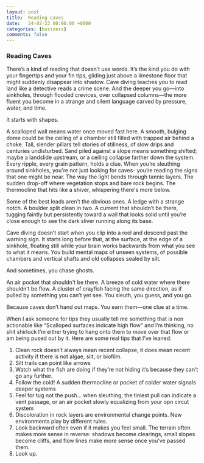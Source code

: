 ```yaml
---
layout: post
title:  Reading caves
date:   24-02-23 00:00:00 +0000
categories: [business]
comments: false
---
```


### Reading Caves

There’s a kind of reading that doesn’t use words. It’s the kind you do with your fingertips and your fin tips, gliding just above a limestone floor that might suddenly disappear into shadow.
Cave diving teaches you to read land like a detective reads a crime scene. And the deeper you go—into sinkholes, through flooded crevices, over collapsed columns—the more fluent you become in a strange and silent language carved by pressure, water, and time.

It starts with shapes.

A scalloped wall means water once moved fast here. A smooth, bulging dome could be the ceiling of a chamber still filled with trapped air behind a choke. Tall, slender pillars tell stories of stillness, of slow drips and centuries undisturbed. Sand piled against a slope means something shifted; maybe a landslide upstream, or a ceiling collapse farther down the system. Every ripple, every grain pattern, holds a clue.
When you’re sleuthing around sinkholes, you're not just looking for caves- you’re reading the signs that one might be near. The way the light bends through tannic layers. The sudden drop-off where vegetation stops and bare rock begins. The thermocline that hits like a shiver, whispering there's more below.

Some of the best leads aren’t the obvious ones. A ledge with a strange notch. A boulder split clean in two. A current that shouldn’t be there, tugging faintly but persistently toward a wall that looks solid until you’re close enough to see the dark sliver running along its base.

Cave diving doesn’t start when you clip into a reel and descend past the warning sign. It starts long before that, at the surface, at the edge of a sinkhole, floating still while your brain works backwards from what you see to what it means. You build mental maps of unseen systems, of possible chambers and vertical shafts and old collapses sealed by silt.

And sometimes, you chase ghosts.

An air pocket that shouldn't be there. A breeze of cold water where there shouldn’t be flow. A cluster of crayfish facing the same direction, as if pulled by something you can’t yet see. You sleuth, you guess, and you go.

Because caves don’t hand out maps. You earn them—one clue at a time.

When I ask someone for tips they usually tell me something that is non actionable like “Scalloped surfaces indicate high flow” and I’m thinking, no shit shirlock I’m either trying to hang onto them to move over that flow or am being pused out by it. Here are some real tips that I’ve leaned:

1. Clean rock doesn’t always mean recent collapse, it does mean recent activity if there is not algae, silt, or biofilm.
2. Silt trails can point like arrows 
3. Watch what the fish are doing if they’re not hiding it’s because they can’t go any further.
4. Follow the cold! A sudden thermocline or pocket of colder water  signals deeper systems
5. Feel for tug not the push… when sleuthing, the tiniest pull can indicate a vent passage, or an air pocket slowly equalizing from your opn circut system
6. Discoloration in rock layers are environmental change points. New environments play by different rules.
7. Look backward often even if it makes you feel small. The terrain often makes more sense in reverse: shadows become clearings, small slopes become cliffs, and flow lines make more sense once you’ve passed them.
8. Look up.

